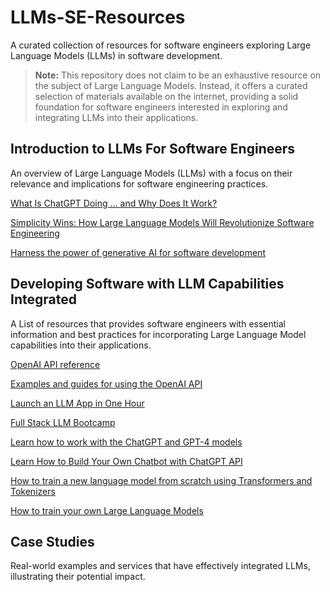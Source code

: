 # LLMs-SE-Resources

A curated collection of resources for software engineers exploring Large Language Models (LLMs) in software development.

> **Note:** This repository does not claim to be an exhaustive resource on the subject of Large Language Models. Instead, it offers a curated selection of materials available on the internet, providing a solid foundation for software engineers interested in exploring and integrating LLMs into their applications.

## Introduction to LLMs For Software Engineers

An overview of Large Language Models (LLMs) with a focus on their relevance and implications for software engineering practices.

[What Is ChatGPT Doing … and Why Does It Work?](https://writings.stephenwolfram.com/2023/02/what-is-chatgpt-doing-and-why-does-it-work/)

[Simplicity Wins: How Large Language Models Will Revolutionize Software Engineering](https://blog.blackhc.net/2022/12/llm_software_engineering/)

[Harness the power of generative AI for software development](https://github.com/readme/guides/coding-generative-ai)

## Developing Software with LLM Capabilities Integrated

A List of resources that provides software engineers with essential information and best practices for incorporating Large Language Model capabilities into their applications. 

[OpenAI API reference](https://platform.openai.com/docs/api-reference/introduction)

[Examples and guides for using the OpenAI API](https://github.com/openai/openai-cookbook)

[Launch an LLM App in One Hour](https://youtu.be/twHxmU9OxDU)

[Full Stack LLM Bootcamp](https://fullstackdeeplearning.com/llm-bootcamp/)

[Learn how to work with the ChatGPT and GPT-4 models](https://learn.microsoft.com/en-us/azure/cognitive-services/openai/how-to/chatgpt?pivots=programming-language-chat-completions)

[Learn How to Build Your Own Chatbot with ChatGPT API](https://medium.com/@rohan.chikorde/learn-how-to-build-your-own-chatbot-with-chatgpt-api-520ec8dbb202)

[How to train a new language model from scratch using Transformers and Tokenizers](https://huggingface.co/blog/how-to-train)

[How to train your own Large Language Models](https://blog.replit.com/llm-training)


## Case Studies

Real-world examples and services that have effectively integrated LLMs, illustrating their potential impact.

